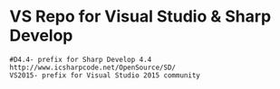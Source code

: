 # VS Repo for Visual Studio & Sharp Develop 
    #D4.4- prefix for Sharp Develop 4.4 http://www.icsharpcode.net/OpenSource/SD/
    VS2015- prefix for Visual Studio 2015 community
